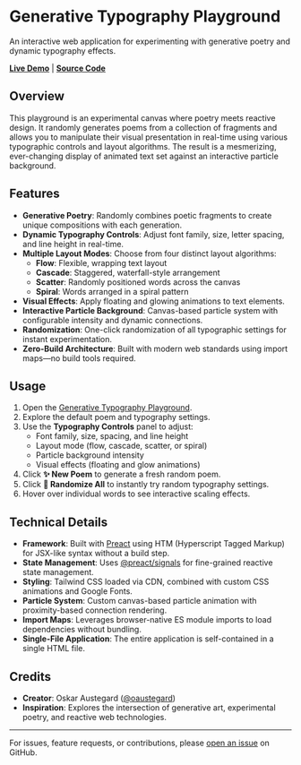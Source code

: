 # Generative Typography Playground

An interactive web application for experimenting with generative poetry and dynamic typography effects.

**[Live Demo](https://austegard.com/fun-and-games/poetry-playground.html)** | **[Source Code](https://github.com/oaustegard/oaustegard.github.io/blob/main/fun-and-games/poetry-playground.html)**

## Overview

This playground is an experimental canvas where poetry meets reactive design. It randomly generates poems from a collection of fragments and allows you to manipulate their visual presentation in real-time using various typographic controls and layout algorithms. The result is a mesmerizing, ever-changing display of animated text set against an interactive particle background.

## Features

-   **Generative Poetry**: Randomly combines poetic fragments to create unique compositions with each generation.
-   **Dynamic Typography Controls**: Adjust font family, size, letter spacing, and line height in real-time.
-   **Multiple Layout Modes**: Choose from four distinct layout algorithms:
    -   **Flow**: Flexible, wrapping text layout
    -   **Cascade**: Staggered, waterfall-style arrangement
    -   **Scatter**: Randomly positioned words across the canvas
    -   **Spiral**: Words arranged in a spiral pattern
-   **Visual Effects**: Apply floating and glowing animations to text elements.
-   **Interactive Particle Background**: Canvas-based particle system with configurable intensity and dynamic connections.
-   **Randomization**: One-click randomization of all typographic settings for instant experimentation.
-   **Zero-Build Architecture**: Built with modern web standards using import maps—no build tools required.

## Usage

1.  Open the [Generative Typography Playground](https://austegard.com/fun-and-games/poetry-playground.html).
2.  Explore the default poem and typography settings.
3.  Use the **Typography Controls** panel to adjust:
    -   Font family, size, spacing, and line height
    -   Layout mode (flow, cascade, scatter, or spiral)
    -   Particle background intensity
    -   Visual effects (floating and glow animations)
4.  Click **✨ New Poem** to generate a fresh random poem.
5.  Click **🎲 Randomize All** to instantly try random typography settings.
6.  Hover over individual words to see interactive scaling effects.

## Technical Details

-   **Framework**: Built with [Preact](https://preactjs.com/) using HTM (Hyperscript Tagged Markup) for JSX-like syntax without a build step.
-   **State Management**: Uses [@preact/signals](https://preactjs.com/guide/v10/signals/) for fine-grained reactive state management.
-   **Styling**: Tailwind CSS loaded via CDN, combined with custom CSS animations and Google Fonts.
-   **Particle System**: Custom canvas-based particle animation with proximity-based connection rendering.
-   **Import Maps**: Leverages browser-native ES module imports to load dependencies without bundling.
-   **Single-File Application**: The entire application is self-contained in a single HTML file.

## Credits

-   **Creator**: Oskar Austegard ([@oaustegard](https://github.com/oaustegard))
-   **Inspiration**: Explores the intersection of generative art, experimental poetry, and reactive web technologies.

---

For issues, feature requests, or contributions, please [open an issue](https://github.com/oaustegard/oaustegard.github.io/issues) on GitHub.
